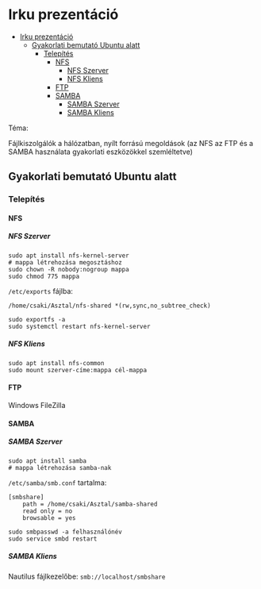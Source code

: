 # Irku prezentáció

- [Irku prezentáció](#irku-prezentáció)
  - [Gyakorlati bemutató Ubuntu alatt](#gyakorlati-bemutató-ubuntu-alatt)
    - [Telepítés](#telepítés)
      - [NFS](#nfs)
        - [NFS Szerver](#nfs-szerver)
        - [NFS Kliens](#nfs-kliens)
      - [FTP](#ftp)
      - [SAMBA](#samba)
        - [SAMBA Szerver](#samba-szerver)
        - [SAMBA Kliens](#samba-kliens)

Téma:

Fájlkiszolgálók a hálózatban, nyílt forrású megoldások (az NFS az FTP és a SAMBA használata gyakorlati eszközökkel szemléltetve)

## Gyakorlati bemutató Ubuntu alatt

### Telepítés

#### NFS

##### NFS Szerver

```
sudo apt install nfs-kernel-server
# mappa létrehozása megosztáshoz
sudo chown -R nobody:nogroup mappa
sudo chmod 775 mappa
```

`/etc/exports` fájlba:

```
/home/csaki/Asztal/nfs-shared *(rw,sync,no_subtree_check)
```

```
sudo exportfs -a
sudo systemctl restart nfs-kernel-server
```

##### NFS Kliens

```
sudo apt install nfs-common
sudo mount szerver-címe:mappa cél-mappa
```

#### FTP

Windows FileZilla

#### SAMBA

##### SAMBA Szerver

```
sudo apt install samba
# mappa létrehozása samba-nak
```

`/etc/samba/smb.conf` tartalma:

```
[smbshare]
    path = /home/csaki/Asztal/samba-shared
    read only = no
    browsable = yes
```

```
sudo smbpasswd -a felhasználónév
sudo service smbd restart
```

##### SAMBA Kliens

Nautilus fájlkezelőbe: `smb://localhost/smbshare`
